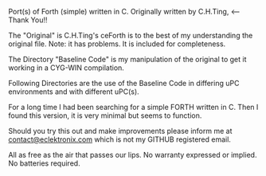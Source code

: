 Port(s) of Forth (simple) written in C.  Originally written by C.H.Ting, <-- Thank You!!

The "Original" is C.H.Ting's ceForth is to the best of my
understanding the original file. Note: it has problems. It is included
for completeness.

The Directory "Baseline Code" is my manipulation of the original to get it working in a CYG-WIN compilation.

Following Directories are the use of the Baseline Code in differing uPC environments and with different uPC(s).

For a long time I had been searching for a simple FORTH written in C.
Then I found this version, it is very minimal but seems to function.

Should you try this out and make improvements please inform me
at contact@eclektronix.com which is not my GITHUB registered email.

All as free as the air that passes our lips.
No warranty expressed or implied.
No batteries required.
